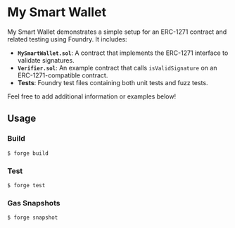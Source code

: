 # My Smart Wallet

My Smart Wallet demonstrates a simple setup for an ERC-1271 contract and related testing using Foundry. It includes:

- **`MySmartWallet.sol`**: A contract that implements the ERC-1271 interface to validate signatures.
- **`Verifier.sol`**: An example contract that calls `isValidSignature` on an ERC-1271-compatible contract.
- **Tests**: Foundry test files containing both unit tests and fuzz tests.

Feel free to add additional information or examples below!

## Usage

### Build

```shell
$ forge build
```

### Test

```shell
$ forge test
```

### Gas Snapshots

```shell
$ forge snapshot
```
